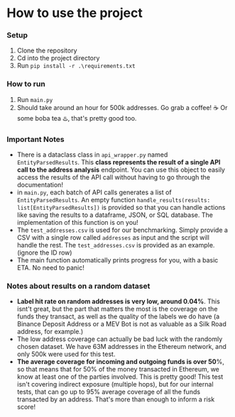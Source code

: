 # How to use the project

### Setup

1. Clone the repository
2. Cd into the project directory
3. Run `pip install -r .\requirements.txt`

### How to run

1. Run `main.py`
2. Should take around an hour for 500k addresses. Go grab a coffee! ☕ Or some boba tea ♨️, that's pretty good too.

### Important Notes

- There is a dataclass class in `api_wrapper.py` named `EntityParsedResults`. This **class represents the result of a single API call to the address analysis** endpoint. You can use this object to easily access the results of the API call without having to go through the documentation!
- in `main.py`, each batch of API calls generates a list of `EntityParsedResults`. An empty function `handle_results(results: list[EntityParsedResults])` is provided so that you can handle actions like saving the results to a dataframe, JSON, or SQL database. The implementation of this function is on you!
- The `test_addresses.csv` is used for our benchmarking. Simply provide a CSV with a single row called `addresses` as input and the script will handle the rest. The `test_addresses.csv` is provided as an example. (ignore the ID row)
- The main function automatically prints progress for you, with a basic ETA. No need to panic!

### Notes about results on a random dataset

- **Label hit rate on random addresses is very low, around 0.04%**. This isnt't great, but the part that matters the most is the coverage on the funds they transact, as well as the quality of the labels we do have (a Binance Deposit Address or a MEV Bot is not as valuable as a Silk Road address, for example.)
- The low address coverage can actually be bad luck with the randomly chosen dataset. We have 63M addresses in the Ethereum network, and only 500k were used for this test.
- **The average coverage for incoming and outgoing funds is over 50**%, so that means that for 50% of the money transacted in Ethereum, we know at least one of the parties involved. This is pretty good! This test isn't covering indirect exposure (multiple hops), but for our internal tests, that can go up to 95% average coverage of all the funds transacted by an address. That's more than enough to inform a risk score!
